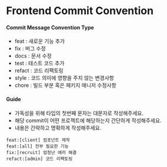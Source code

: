 # Frontend Commit Convention

#### Commit Message Convention Type

* feat : 새로운 기능 추가
* fix : 버그 수정
* docs : 문서 수정
* test : 테스트 코드 추가
* refact : 코드 리팩토링
* style : 코드 의미에 영향을 주지 않는 변경사항
* chore : 빌드 부분 혹은 패키지 매니저 수정사항

#### Guide

* 가독성을 위해 타입의 첫번째 문자는 대문자로 작성해주세요.
* 해당 commit이 어떤 프로젝트에 해당하는지 간단하게 작성해주세요.
* 내용은 간략하고 명확하게 작성해주세요.

```
feat:[client] 컴포넌트 제작
feat:[all] 전부 필요한 기능
fix:[recruit] 엄청난 에러 해결
refact:[admin] 코드 리팩토링
```
